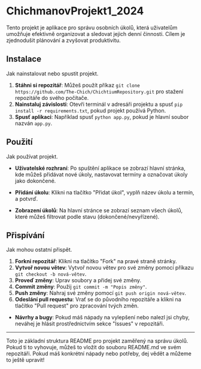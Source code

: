 # ChichmanovProjekt1_2024
Tento projekt je aplikace pro správu osobních úkolů, která uživatelům umožňuje efektivně organizovat a sledovat jejich denní činnosti. Cílem je zjednodušit plánování a zvyšovat produktivitu.

## Instalace
Jak nainstalovat nebo spustit projekt.
1. **Stáhni si repozitář**: Můžeš použít příkaz `git clone https://github.com/The-Chich/ChichtiumRepository.git` pro stažení repozitáře do svého počítače.
2. **Nainstaluj závislosti**: Otevři terminál v adresáři projektu a spusť `pip install -r requirements.txt`, pokud projekt používá Python.
3. **Spusť aplikaci**: Například spusť `python app.py`, pokud je hlavní soubor nazván `app.py`.

## Použití
Jak používat projekt.
- **Uživatelské rozhraní**: Po spuštění aplikace se zobrazí hlavní stránka, kde můžeš přidávat nové úkoly, nastavovat termíny a označovat úkoly jako dokončené.
- **Přidání úkolu**: Klikni na tlačítko "Přidat úkol", vyplň název úkolu a termín, a potvrď.

- **Zobrazení úkolů**: Na hlavní stránce se zobrazí seznam všech úkolů, které můžeš filtrovat podle stavu (dokončené/nevyřízené).

## Přispívání
Jak mohou ostatní přispět.
1. **Forkni repozitář**: Klikni na tlačítko "Fork" na pravé straně stránky.
2. **Vytvoř novou větev**: Vytvoř novou větev pro své změny pomocí příkazu `git checkout -b nová-větev`.
3. **Proveď změny**: Uprav soubory a přidej své změny.
4. **Commit změny**: Použij `git commit -m "Popis změny"`.
5. **Push změny**: Nahraj své změny pomocí `git push origin nová-větev`.
6. **Odeslání pull requestu**: Vrať se do původního repozitáře a klikni na tlačítko "Pull request" pro zpracování tvých změn.

- **Návrhy a bugy**: Pokud máš nápady na vylepšení nebo nalezl jsi chyby, neváhej je hlásit prostřednictvím sekce "Issues" v repozitáři.

---

Toto je základní struktura README pro projekt zaměřený na správu úkolů. Pokud ti to vyhovuje, můžeš to vložit do souboru README.md ve svém repozitáři. Pokud máš konkrétní nápady nebo potřeby, dej vědět a můžeme to ještě upravit!
